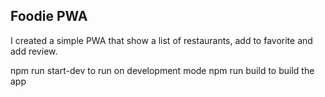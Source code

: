## Foodie PWA
I created a simple PWA that show a list of restaurants, add to favorite and add review.

npm run start-dev to run on development mode
npm run build to build the app